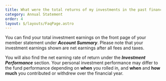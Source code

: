 ```yaml
---
title: What were the total returns of my investments in the past financial year?
category: Annual Statement
order: 4
layout: $/layouts/FaqPage.astro
---
```

You can find your total investment earnings on the front page of your member statement under ***Account Summary***. Please note that your investment earnings shown are net earnings after all fees and taxes. 

You will also find the net earning rate of return under the ***Investment Performance*** section. Your personal investment performance may differ to the fund performance depending on **when** you rolled in, and **when** and **how much** you contributed or withdrew over the financial year.